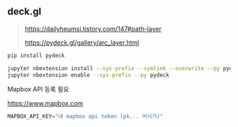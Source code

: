 ## deck.gl

> https://dailyheumsi.tistory.com/147#path-layer
>
> https://pydeck.gl/gallery/arc_layer.html



```bash
pip install pydeck
```



```bash
jupyter nbextension install --sys-prefix --symlink --overwrite --py pydeck
jupyter nbextension enable --sys-prefix --py pydeck
```



Mapbox API 등록 필요

https://www.mapbox.com

```python
MAPBOX_API_KEY="내 mapbox api token (pk... 머시기)"
```



